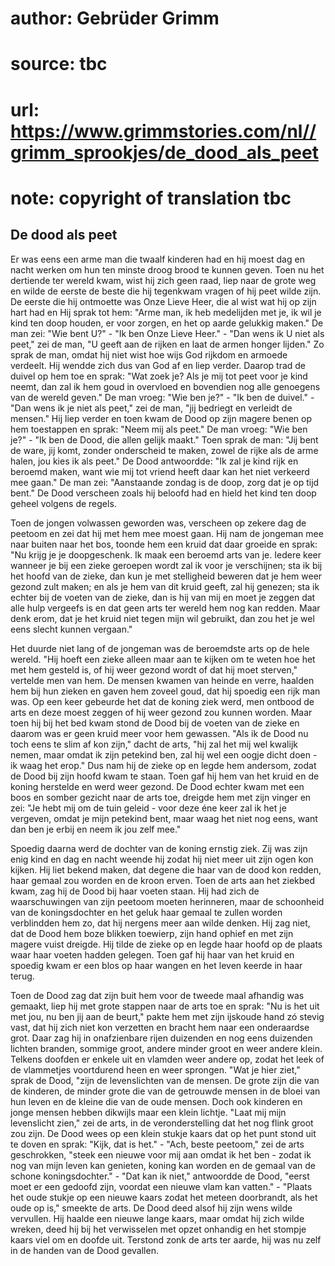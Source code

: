 # author: Gebrüder Grimm
# source: tbc
# url: https://www.grimmstories.com/nl//grimm_sprookjes/de_dood_als_peet
# note: copyright of translation tbc

## De dood als peet 

Er was eens een arme man die twaalf kinderen had en hij moest dag en
nacht werken om hun ten minste droog brood te kunnen geven. Toen nu het
dertiende ter wereld kwam, wist hij zich geen raad, liep naar de grote
weg en wilde de eerste de beste die hij tegenkwam vragen of hij peet
wilde zijn. De eerste die hij ontmoette was Onze Lieve Heer, die al wist
wat hij op zijn hart had en Hij sprak tot hem: "Arme man, ik heb
medelijden met je, ik wil je kind ten doop houden, er voor zorgen, en
het op aarde gelukkig maken." De man zei: "Wie bent U?" - "Ik ben
Onze Lieve Heer." - "Dan wens ik U niet als peet," zei de man, "U
geeft aan de rijken en laat de armen honger lijden." Zo sprak de man,
omdat hij niet wist hoe wijs God rijkdom en armoede verdeelt. Hij wendde
zich dus van God af en liep verder. Daarop trad de duivel op hem toe en
sprak: "Wat zoek je? Als je mij tot peet voor je kind neemt, dan zal ik
hem goud in overvloed en bovendien nog alle genoegens van de wereld
geven." De man vroeg: "Wie ben je?" - "Ik ben de duivel." - "Dan
wens ik je niet als peet," zei de man, "jij bedriegt en verleidt de
mensen." Hij liep verder en toen kwam de Dood op zijn magere benen op
hem toestappen en sprak: "Neem mij als peet." De man vroeg: "Wie ben
je?" - "Ik ben de Dood, die allen gelijk maakt." Toen sprak de man:
"Jij bent de ware, jij komt, zonder onderscheid te maken, zowel de
rijke als de arme halen, jou kies ik als peet." De Dood antwoordde:
"Ik zal je kind rijk en beroemd maken, want wie mij tot vriend heeft
daar kan het niet verkeerd mee gaan." De man zei: "Aanstaande zondag
is de doop, zorg dat je op tijd bent." De Dood verscheen zoals hij
beloofd had en hield het kind ten doop geheel volgens de regels.

Toen de jongen volwassen geworden was, verscheen op zekere dag de
peetoom en zei dat hij met hem mee moest gaan. Hij nam de jongeman mee
naar buiten naar het bos, toonde hem een kruid dat daar groeide en
sprak: "Nu krijg je je doopgeschenk. Ik maak een beroemd arts van je.
Iedere keer wanneer je bij een zieke geroepen wordt zal ik voor je
verschijnen; sta ik bij het hoofd van de zieke, dan kun je met
stelligheid beweren dat je hem weer gezond zult maken; en als je hem van
dit kruid geeft, zal hij genezen; sta ik echter bij de voeten van de
zieke, dan is hij van mij en moet je zeggen dat alle hulp vergeefs is en
dat geen arts ter wereld hem nog kan redden. Maar denk erom, dat je het
kruid niet tegen mijn wil gebruikt, dan zou het je wel eens slecht
kunnen vergaan."

Het duurde niet lang of de jongeman was de beroemdste arts op de hele
wereld. "Hij hoeft een zieke alleen maar aan te kijken om te weten hoe
het met hem gesteld is, of hij weer gezond wordt of dat hij moet
sterven," vertelde men van hem. De mensen kwamen van heinde en verre,
haalden hem bij hun zieken en gaven hem zoveel goud, dat hij spoedig een
rijk man was. Op een keer gebeurde het dat de koning ziek werd, men
ontbood de arts en deze moest zeggen of hij weer gezond zou kunnen
worden. Maar toen hij bij het bed kwam stond de Dood bij de voeten van
de zieke en daarom was er geen kruid meer voor hem gewassen. "Als ik de
Dood nu toch eens te slim af kon zijn," dacht de arts, "hij zal het
mij wel kwalijk nemen, maar omdat ik zijn petekind ben, zal hij wel een
oogje dicht doen - ik waag het erop." Dus nam hij de zieke op en legde
hem andersom, zodat de Dood bij zijn hoofd kwam te staan. Toen gaf hij
hem van het kruid en de koning herstelde en werd weer gezond. De Dood
echter kwam met een boos en somber gezicht naar de arts toe, dreigde hem
met zijn vinger en zei: "Je hebt mij om de tuin geleid - voor deze éne
keer zal ik het je vergeven, omdat je mijn petekind bent, maar waag het
niet nog eens, want dan ben je erbij en neem ik jou zelf mee."

Spoedig daarna werd de dochter van de koning ernstig ziek. Zij was zijn
enig kind en dag en nacht weende hij zodat hij niet meer uit zijn ogen
kon kijken. Hij liet bekend maken, dat degene die haar van de dood kon
redden, haar gemaal zou worden en de kroon erven. Toen de arts aan het
ziekbed kwam, zag hij de Dood bij haar voeten staan. Hij had zich de
waarschuwingen van zijn peetoom moeten herinneren, maar de schoonheid
van de koningsdochter en het geluk haar gemaal te zullen worden
verblindden hem zo, dat hij nergens meer aan wilde denken. Hij zag niet,
dat de Dood hem boze blikken toewierp, zijn hand ophief en met zijn
magere vuist dreigde. Hij tilde de zieke op en legde haar hoofd op de
plaats waar haar voeten hadden gelegen. Toen gaf hij haar van het kruid
en spoedig kwam er een blos op haar wangen en het leven keerde in haar
terug.

Toen de Dood zag dat zijn buit hem voor de tweede maal afhandig was
gemaakt, liep hij met grote stappen naar de arts toe en sprak: "Nu is
het uit met jou, nu ben jij aan de beurt," pakte hem met zijn ijskoude
hand zó stevig vast, dat hij zich niet kon verzetten en bracht hem naar
een onderaardse grot. Daar zag hij in onafzienbare rijen duizenden en
nog eens duizenden lichten branden, sommige groot, andere minder groot
en weer andere klein. Telkens doofden er enkele uit en vlamden weer
andere op, zodat het leek of de vlammetjes voortdurend heen en weer
sprongen. "Wat je hier ziet," sprak de Dood, "zijn de levenslichten
van de mensen. De grote zijn die van de kinderen, de minder grote die
van de getrouwde mensen in de bloei van hun leven en de kleine die van
de oude mensen. Doch ook kinderen en jonge mensen hebben dikwijls maar
een klein lichtje. "Laat mij mijn levenslicht zien," zei de arts, in
de veronderstelling dat het nog flink groot zou zijn. De Dood wees op
een klein stukje kaars dat op het punt stond uit te doven en sprak:
"Kijk, dat is het." - "Ach, beste peetoom," zei de arts geschrokken,
"steek een nieuwe voor mij aan omdat ik het ben - zodat ik nog van mijn
leven kan genieten, koning kan worden en de gemaal van de schone
koningsdochter." - "Dat kan ik niet," antwoordde de Dood, "eerst
moet er een gedoofd zijn, voordat een nieuwe vlam kan vatten." -
"Plaats het oude stukje op een nieuwe kaars zodat het meteen
doorbrandt, als het oude op is," smeekte de arts. De Dood deed alsof
hij zijn wens wilde vervullen. Hij haalde een nieuwe lange kaars, maar
omdat hij zich wilde wreken, deed hij bij het verwisselen met opzet
onhandig en het stompje kaars viel om en doofde uit. Terstond zonk de
arts ter aarde, hij was nu zelf in de handen van de Dood gevallen.
